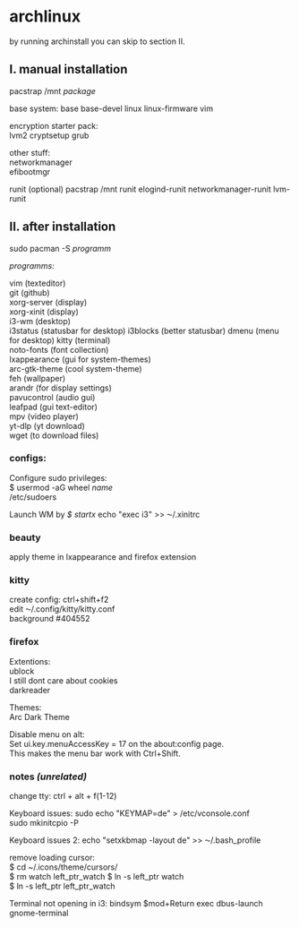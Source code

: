# archlinux
by running archinstall you can skip to section II.


## I. manual installation

pacstrap /mnt *package*  
  
base system:
base base-devel linux linux-firmware vim  

encryption starter pack:   
lvm2 cryptsetup grub  

other stuff:  
networkmanager  
efibootmgr   

runit (optional) 
pacstrap /mnt runit elogind-runit networkmanager-runit lvm-runit   




## II. after installation
sudo pacman -S *programm*

*programms:*  

vim (texteditor)   
git (github)    
xorg-server (display)  
xorg-xinit (display)   
i3-wm (desktop)  
i3status (statusbar for desktop)
i3blocks (better statusbar)
dmenu (menu for desktop)
kitty (terminal)   
noto-fonts (font collection)   
lxappearance (gui for system-themes)   
arc-gtk-theme (cool system-theme)  
feh (wallpaper)  
arandr (for display settings)  
pavucontrol (audio gui)  
leafpad (gui text-editor)   
mpv (video player)  
yt-dlp (yt download)  
wget (to download files)  
   
### configs:

Configure sudo privileges:  
$ usermod -aG wheel *name*  
/etc/sudoers  

Launch WM by *$ startx*
echo "exec i3" >> ⁓/.xinitrc   

### beauty  
apply theme in lxappearance and firefox extension  
  
### kitty
create config: ctrl+shift+f2  
edit ⁓/.config/kitty/kitty.conf  
background #404552  

### firefox  
  
Extentions:   
ublock  
I still dont care about cookies  
darkreader  

Themes:  
Arc Dark Theme  

Disable menu on alt:  
Set ui.key.menuAccessKey = 17 on the about:config page.  
This makes the menu bar work with Ctrl+Shift.   
  
    
### notes *(unrelated)*
change tty:
ctrl + alt + f(1-12)  

Keyboard issues:
sudo echo "KEYMAP=de" > /etc/vconsole.conf  
sudo mkinitcpio -P  

Keyboard issues 2:
echo "setxkbmap -layout de" >> ⁓/.bash_profile

remove loading cursor:  
$ cd ~/.icons/theme/cursors/  
$ rm watch left_ptr_watch
$ ln -s left_ptr watch  
$ ln -s left_ptr left_ptr_watch

Terminal not opening in i3:
bindsym $mod+Return exec dbus-launch gnome-terminal


